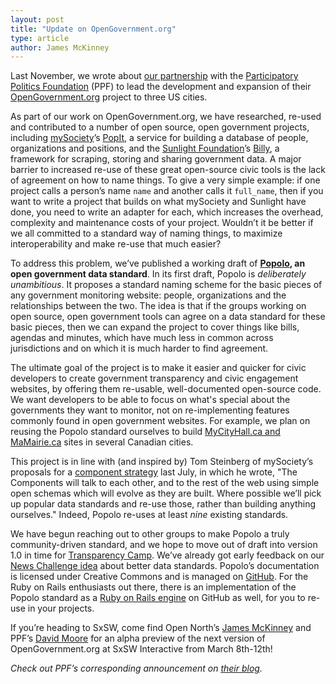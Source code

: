 ```yaml
---
layout: post
title: "Update on OpenGovernment.org"
type: article
author: James McKinney
---
```

Last November, we wrote about [our partnership](http://blog.opennorth.ca/2012/11/30/this-week-in-open-government/) with the [Participatory Politics Foundation](http://www.participatorypolitics.org/) (PPF) to lead the development and expansion of their [OpenGovernment.org](http://opengovernment.org/) project to three US cities.

As part of our work on OpenGovernment.org, we have researched, re-used and contributed to a number of open source, open government projects, including [mySociety](http://www.mysociety.org/)’s [PopIt](http://popit.mysociety.org/), a service for building a database of people, organizations and positions, and the [Sunlight Foundation](http://sunlightfoundation.com/)’s [Billy](https://github.com/sunlightlabs/billy), a framework for scraping, storing and sharing government data. A major barrier to increased re-use of these great open-source civic tools is the lack of agreement on how to name things. To give a very simple example: if one project calls a person’s name `name` and another calls it `full_name`, then if you want to write a project that builds on what mySociety and Sunlight have done, you need to write an adapter for each, which increases the overhead, complexity and maintenance costs of your project. Wouldn’t it be better if we all committed to a standard way of naming things, to maximize interoperability and make re-use that much easier?

To address this problem, we’ve published a working draft of **[Popolo](http://popoloproject.com/), an open government data standard**. In its first draft, Popolo is *deliberately unambitious*. It proposes a standard naming scheme for the basic pieces of any government monitoring website: people, organizations and the relationships between the two. The idea is that if the groups working on open source, open government tools can agree on a data standard for these basic pieces, then we can expand the project to cover things like bills, agendas and minutes, which have much less in common across jurisdictions and on which it is much harder to find agreement.

The ultimate goal of the project is to make it easier and quicker for civic developers to create government transparency and civic engagement websites, by offering them re-usable, well-documented open-source code. We want developers to be able to focus on what's special about the governments they want to monitor, not on re-implementing features commonly found in open government websites. For example, we plan on reusing the Popolo standard ourselves to build [MyCityHall.ca and MaMairie.ca](http://blog.opennorth.ca/2013/02/19/introducing-mycityhall/) sites in several Canadian cities. 

This project is in line with (and inspired by) Tom Steinberg of mySociety’s proposals for a [component strategy](http://www.mysociety.org/2012/07/04/mysocietys-components-strategy-our-take-on-small-pieces-loosely-joined/) last July, in which he wrote, "The Components will talk to each other, and to the rest of the web using simple open schemas which will evolve as they are built. Where possible we’ll pick up popular data standards and re-use those, rather than building anything ourselves." Indeed, Popolo re-uses at least *nine* existing standards.

We have begun reaching out to other groups to make Popolo a truly community-driven standard, and we hope to move out of draft into version 1.0 in time for [Transparency Camp](http://transparencycamp.org/). We’ve already got early feedback on our [News Challenge idea](https://www.newschallenge.org/open/open-government/inspiration/make-government-monitoring-projects-easier-to-re-use) about better data standards. Popolo’s documentation is licensed under Creative Commons and is managed on [GitHub](https://github.com/opennorth/popolo-standard/tree/gh-pages). For the Ruby on Rails enthusiasts out there, there is an implementation of the Popolo standard as a [Ruby on Rails engine](https://github.com/opennorth/popolo) on GitHub as well, for you to re-use in your projects.

If you’re heading to SxSW, come find Open North’s [James McKinney](https://twitter.com/@mckinneyjames) and PPF’s [David Moore](https://twitter.com/ppolitics) for an alpha preview of the next version of OpenGovernment.org at SxSW Interactive from March 8th-12th!

*Check out PPF’s corresponding announcement on [their blog](http://blog.opengovernment.org/2013/02/20/introducing-the-popolo-standard/).*